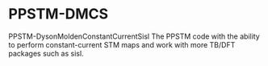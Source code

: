 # PPSTM-DMCS
PPSTM-DysonMoldenConstantCurrentSisl
The PPSTM code with the ability to perform constant-current STM maps and work with more TB/DFT packages such as sisl.
